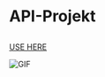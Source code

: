# API-Projekt
##
[USE HERE](https://api-projekt.sascharissling.now.sh/)

![GIF](resources/recipegod.gif)
